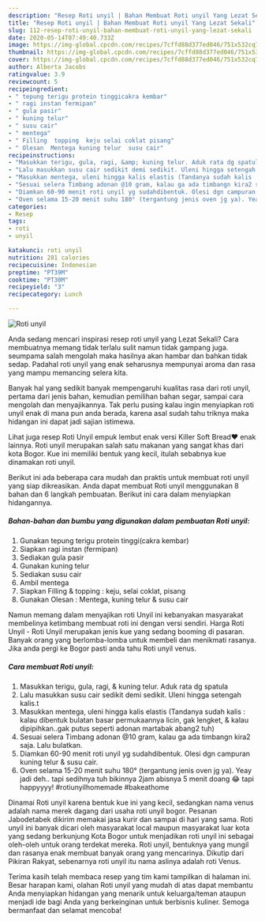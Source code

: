 ```yaml
---
description: "Resep Roti unyil | Bahan Membuat Roti unyil Yang Lezat Sekali"
title: "Resep Roti unyil | Bahan Membuat Roti unyil Yang Lezat Sekali"
slug: 112-resep-roti-unyil-bahan-membuat-roti-unyil-yang-lezat-sekali
date: 2020-05-14T07:49:40.733Z
image: https://img-global.cpcdn.com/recipes/7cffd88d377ed046/751x532cq70/roti-unyil-foto-resep-utama.jpg
thumbnail: https://img-global.cpcdn.com/recipes/7cffd88d377ed046/751x532cq70/roti-unyil-foto-resep-utama.jpg
cover: https://img-global.cpcdn.com/recipes/7cffd88d377ed046/751x532cq70/roti-unyil-foto-resep-utama.jpg
author: Alberta Jacobs
ratingvalue: 3.9
reviewcount: 5
recipeingredient:
- " tepung terigu protein tinggicakra kembar"
- " ragi instan fermipan"
- " gula pasir"
- " kuning telur"
- " susu cair"
- " mentega"
- " Filling  topping  keju selai coklat pisang"
- " Olesan  Mentega kuning telur  susu cair"
recipeinstructions:
- "Masukkan terigu, gula, ragi, &amp; kuning telur. Aduk rata dg spatula"
- "Lalu masukkan susu cair sedikit demi sedikit. Uleni hingga setengah kalis.t"
- "Masukkan mentega, uleni hingga kalis elastis (Tandanya sudah kalis : kalau dibentuk bulatan basar permukaannya licin, gak lengket, &amp; kalau dipipihkan..gak putus seperti adonan martabak abang2 tuh)"
- "Sesuai selera Timbang adonan @10 gram, kalau ga ada timbangn kira2 saja. Lalu bulatkan."
- "Diamkan 60-90 menit roti unyil yg sudahdibentuk. Olesi dgn campuran kuning telur &amp; susu cair."
- "Oven selama 15-20 menit suhu 180° (tergantung jenis oven jg ya). Yeay jadi deh.. tapi sedihnya tuh bikinnya 2jam abisnya 5 menit doang 😂 tapi happyyyy! #rotiunyilhomemade #bakeathome"
categories:
- Resep
tags:
- roti
- unyil

katakunci: roti unyil 
nutrition: 281 calories
recipecuisine: Indonesian
preptime: "PT39M"
cooktime: "PT30M"
recipeyield: "3"
recipecategory: Lunch

---
```



![Roti unyil](https://img-global.cpcdn.com/recipes/7cffd88d377ed046/751x532cq70/roti-unyil-foto-resep-utama.jpg)

Anda sedang mencari inspirasi resep roti unyil yang Lezat Sekali? Cara membuatnya memang tidak terlalu sulit namun tidak gampang juga. seumpama salah mengolah maka hasilnya akan hambar dan bahkan tidak sedap. Padahal roti unyil yang enak seharusnya mempunyai aroma dan rasa yang mampu memancing selera kita.

Banyak hal yang sedikit banyak mempengaruhi kualitas rasa dari roti unyil, pertama dari jenis bahan, kemudian pemilihan bahan segar, sampai cara mengolah dan menyajikannya. Tak perlu pusing kalau ingin menyiapkan roti unyil enak di mana pun anda berada, karena asal sudah tahu triknya maka hidangan ini dapat jadi sajian istimewa.

Lihat juga resep Roti Unyil empuk lembut enak versi Killer Soft Bread❤️ enak lainnya. Roti unyil merupakan salah satu makanan yang sangat khas dari kota Bogor. Kue ini memiliki bentuk yang kecil, itulah sebabnya kue dinamakan roti unyil.


Berikut ini ada beberapa cara mudah dan praktis untuk membuat roti unyil yang siap dikreasikan. Anda dapat membuat Roti unyil menggunakan 8 bahan dan 6 langkah pembuatan. Berikut ini cara dalam menyiapkan hidangannya.

<!--inarticleads1-->

##### Bahan-bahan dan bumbu yang digunakan dalam pembuatan Roti unyil:

1. Gunakan  tepung terigu protein tinggi(cakra kembar)
1. Siapkan  ragi instan (fermipan)
1. Sediakan  gula pasir
1. Gunakan  kuning telur
1. Sediakan  susu cair
1. Ambil  mentega
1. Siapkan  Filling &amp; topping : keju, selai coklat, pisang
1. Gunakan  Olesan : Mentega, kuning telur &amp; susu cair


Namun memang dalam menyajikan roti Unyil ini kebanyakan masyarakat membelinya ketimbang membuat roti ini dengan versi sendiri. Harga Roti Unyil - Roti Unyil merupakan jenis kue yang sedang booming di pasaran. Banyak orang yang berlomba-lomba untuk membeli dan menikmati rasanya. Jika anda pergi ke Bogor pasti anda tahu Roti unyil venus. 

<!--inarticleads2-->

##### Cara membuat Roti unyil:

1. Masukkan terigu, gula, ragi, &amp; kuning telur. Aduk rata dg spatula
1. Lalu masukkan susu cair sedikit demi sedikit. Uleni hingga setengah kalis.t
1. Masukkan mentega, uleni hingga kalis elastis (Tandanya sudah kalis : kalau dibentuk bulatan basar permukaannya licin, gak lengket, &amp; kalau dipipihkan..gak putus seperti adonan martabak abang2 tuh)
1. Sesuai selera Timbang adonan @10 gram, kalau ga ada timbangn kira2 saja. Lalu bulatkan.
1. Diamkan 60-90 menit roti unyil yg sudahdibentuk. Olesi dgn campuran kuning telur &amp; susu cair.
1. Oven selama 15-20 menit suhu 180° (tergantung jenis oven jg ya). Yeay jadi deh.. tapi sedihnya tuh bikinnya 2jam abisnya 5 menit doang 😂 tapi happyyyy! #rotiunyilhomemade #bakeathome


Dinamai Roti unyil karena bentuk kue ini yang kecil, sedangkan nama venus adalah nama merek dagang dari usaha roti unyil bogor. Pesanan Jabodetabek dikirim memakai jasa kurir dan sampai di hari yang sama. Roti unyil ini banyak dicari oleh masyarakat local maupun masyarakat luar kota yang sedang berkunjung Kota Bogor untuk menjadikan roti unyil ini sebagai oleh-oleh untuk orang terdekat mereka. Roti unyil, bentuknya yang mungil dan rasanya enak membuat banyak orang yang mencarinya. Dikutip dari Pikiran Rakyat, sebenarnya roti unyil itu nama aslinya adalah roti Venus. 

Terima kasih telah membaca resep yang tim kami tampilkan di halaman ini. Besar harapan kami, olahan Roti unyil yang mudah di atas dapat membantu Anda menyiapkan hidangan yang menarik untuk keluarga/teman ataupun menjadi ide bagi Anda yang berkeinginan untuk berbisnis kuliner. Semoga bermanfaat dan selamat mencoba!

